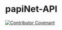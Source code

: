 # papiNet-API

[![Contributor Covenant](https://img.shields.io/badge/Contributor%20Covenant-v2.0%20adopted-ff69b4.svg)](code_of_conduct.md)
